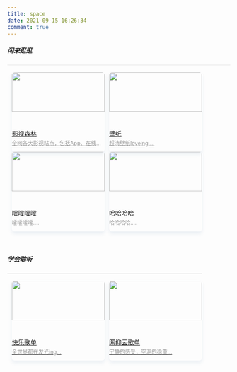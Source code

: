```yaml
---
title: space
date: 2021-09-15 16:26:34
comment: true
---
```

<style>
.list{
    width:100%;    
    display:flex;
    flex-wrap:wrap;
    height:auto;
    padding-bottom:50px;
}
/* .list-box{
    box-shadow: 0 2px 5px 0 rgba(61,111,155,.1);
    width:210px;
    height:60px;
    background:coral ;
    background:#e0ffff ;
    margin-left:10px;
    margin-top:10px;
    border-radius:6px;
    color:#fff;
    color:#777777;
    cursor:pointer;
    border:0 solid #00bfff;
    transition: all 0.4s ease-in-out;
    padding: 10px 10px;
    font-size:15px;
} */
.list-box{
    width:210px;
    height:180px;
    /* background:#eeeeee ; */
    margin-left:10px;
    border-radius:6px;
    transition: all 0.4s ease-in-out;
    box-shadow: 0 5px 8px 0 rgba(61,111,155,.1);
}
.list-box img{
    border-radius:6px;
}
.list-box .title{
    margin-top:0.1rem;
}
.list-box:hover{
    box-shadow: 0 2px 5px 0 rgba(61,111,155,.1);
}
.list-box:hover .title{
    color:#fe6a00;
}
.list-box .subtitle{
    margin-top:0.2rem;
    color:#666;
    font-size:12px;
    color:#999999;
    white-space:nowrap;
    overflow:hidden;
    text-overflow:ellipsis;
}
.list-box:hover{
    -webkit-transform:translateY(-6px);
    transform: translateY(-6px);
    transition: all 0.4s ease-in-out;
}
.list-box:nth-child(1){
    /* margin-left:0px; */
}
/* .list-box div{
    font-size:13px;
    width:170px;
    color:#999999;
    white-space:nowrap;
    overflow:hidden;
    text-overflow:ellipsis;
} */
.line{
    width:100%;
    margin-top:1rem;
    margin-bottom:1rem;
    border:0;
    border-top: 1px solid rgba(0,0,0,.1); 
}
</style>
<div>
    <h5>闲来逛逛</h5>
    <div class="line"></div>
    <div class="list">
        <a class="list-box" href="http://549.tv/">
            <img src="http://image.5you.com/attachment/soft/2021/0602/095258_61297020.png" width="100%" height="70%">
            <div class="title">影视森林</div>
            <div class="subtitle">全网各大影视站点，包括App、在线、海外....</div>
        </a>
        <a class="list-box" href="https://ss.netnr.com/wallpaper">
            <img src="https://browser9.qhimg.com/bdr/__85/t016ad88ddaf2ae2d92.jpg" width="100%" height="70%">
            <div class="title">壁纸</div>
            <div class="subtitle">超清壁纸loveing....</div>
        </a>
        <a class="list-box">
            <img src="/img/favicon.png" width="100%" height="70%">
            <div class="title">嚯嚯嚯嚯</div>
            <div class="subtitle">嚯嚯嚯嚯....</div>
        </a>
        <a class="list-box">
            <img src="/img/favicon.png" width="100%" height="70%">
            <div class="title">哈哈哈哈</div>
            <div class="subtitle">哈哈哈哈....</div>
        </a>
    <div>
</div>
<div style="margin-top:2rem">
    <h5>学会聆听</h5>
    <div class="line"></div>
    <div class="list">
        <a class="list-box" href="#1111">
            <img src="https://browser9.qhimg.com/bdm/1000_618_80/t0124fe3eebb423762c.jpg" width="100%" height="70%">
            <div class="title">快乐歌单</div>
            <div class="subtitle">全世界都在发光ing...</div>
        </a>
        <a class="list-box" href="#1111">
            <img src="https://browser9.qhimg.com/bdr/__85/t0196345b5171788e63.jpg" width="100%" height="70%">
            <div class="title">网抑云歌单</div>
            <div class="subtitle">宁静的感受，空洞的稳重...</div>
        </a>
    </div>
</div>

